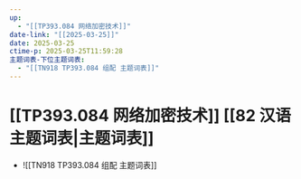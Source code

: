 ```yaml
---
up:
  - "[[TP393.084 网络加密技术]]"
date-link: "[[2025-03-25]]"
date: 2025-03-25
ctime-p: 2025-03-25T11:59:28
主题词表-下位主题词表:
  - "[[TN918 TP393.084 组配 主题词表]]"
---
```


# [[TP393.084 网络加密技术]] [[82 汉语主题词表|主题词表]]

- ![[TN918 TP393.084 组配 主题词表]]
